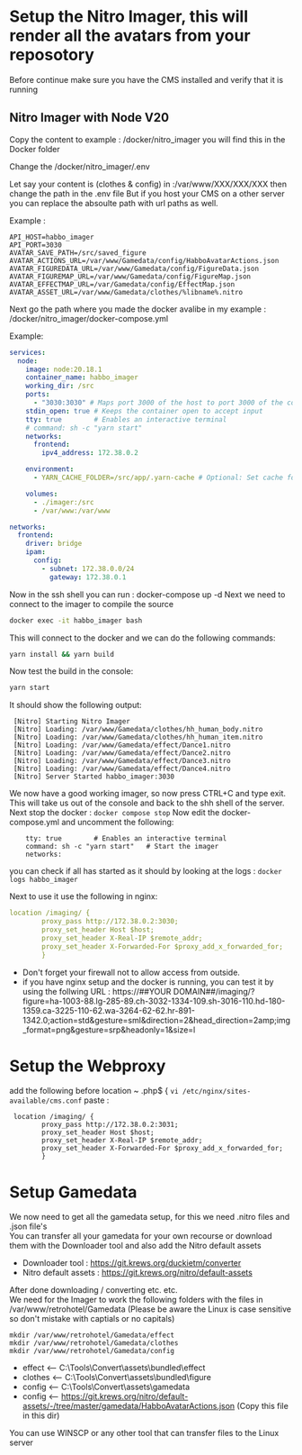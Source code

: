 # Setup the Nitro Imager, this will render all the avatars from your reposotory  
Before continue make sure you have the CMS installed and verify that it is running  

## Nitro Imager with Node V20

Copy the content to example : /docker/nitro_imager you will find this in the Docker folder

Change the /docker/nitro_imager/.env

Let say your content is (clothes & config) in :/var/www/XXX/XXX/XXX then change the path in the .env file
But if you host your CMS on a other server you can replace the absoulte path with url paths as well.

Example :
```env
API_HOST=habbo_imager
API_PORT=3030
AVATAR_SAVE_PATH=/src/saved_figure
AVATAR_ACTIONS_URL=/var/www/Gamedata/config/HabboAvatarActions.json
AVATAR_FIGUREDATA_URL=/var/www/Gamedata/config/FigureData.json
AVATAR_FIGUREMAP_URL=/var/www/Gamedata/config/FigureMap.json
AVATAR_EFFECTMAP_URL=/var/Gamedata/config/EffectMap.json
AVATAR_ASSET_URL=/var/www/Gamedata/clothes/%libname%.nitro
```
Next go the path where you made the docker avalibe in my example : /docker/nitro_imager/docker-compose.yml

Example:
```yml
services:
  node:
    image: node:20.18.1
    container_name: habbo_imager
    working_dir: /src
    ports:
      - "3030:3030" # Maps port 3000 of the host to port 3000 of the container
    stdin_open: true # Keeps the container open to accept input
    tty: true        # Enables an interactive terminal
    # command: sh -c "yarn start"
    networks:
      frontend:
        ipv4_address: 172.38.0.2

    environment:
      - YARN_CACHE_FOLDER=/src/app/.yarn-cache # Optional: Set cache folder inside the app directory

    volumes:
      - ./imager:/src
      - /var/www:/var/www

networks:
  frontend:
    driver: bridge
    ipam:
      config:
        - subnet: 172.38.0.0/24
          gateway: 172.38.0.1
```
Now in the ssh shell you can run : docker-compose up -d 
Next we need to connect to the imager to compile the source
```cmd
docker exec -it habbo_imager bash
```
This will connect to the docker and we can do the following commands:
```cmd
yarn install && yarn build
```
Now test the build in the console:
```cmd
yarn start
```
It should show the following output:
```text
 [Nitro] Starting Nitro Imager
 [Nitro] Loading: /var/www/Gamedata/clothes/hh_human_body.nitro
 [Nitro] Loading: /var/www/Gamedata/clothes/hh_human_item.nitro
 [Nitro] Loading: /var/www/Gamedata/effect/Dance1.nitro
 [Nitro] Loading: /var/www/Gamedata/effect/Dance2.nitro
 [Nitro] Loading: /var/www/Gamedata/effect/Dance3.nitro
 [Nitro] Loading: /var/www/Gamedata/effect/Dance4.nitro
 [Nitro] Server Started habbo_imager:3030
```
We now have a good working imager, so now press CTRL+C and type exit.
This will take us out of the console and back to the shh shell of the server.
Next stop the docker : ```docker compose stop```
Now edit the docker-compose.yml and uncomment the following:
```text
    tty: true        # Enables an interactive terminal
    command: sh -c "yarn start"   # Start the imager  
    networks:
```
you can check if all has started as it should by looking at the logs : ```docker logs habbo_imager```

Next to use it use the following in nginx:
```yml
location /imaging/ {
        proxy_pass http://172.38.0.2:3030;
        proxy_set_header Host $host;
        proxy_set_header X-Real-IP $remote_addr;
        proxy_set_header X-Forwarded-For $proxy_add_x_forwarded_for;
        }
```

* Don't forget your firewall not to allow access from outside.
* if you have nginx setup and the docker is running, you can test it by using the follwing URL : https://##YOUR DOMAIN##/imaging/?figure=ha-1003-88.lg-285-89.ch-3032-1334-109.sh-3016-110.hd-180-1359.ca-3225-110-62.wa-3264-62-62.hr-891-1342.0;action=std&gesture=sml&direction=2&head_direction=2amp;img_format=png&gesture=srp&headonly=1&size=l

# Setup the Webproxy

add the following before location ~ \.php$ {
```vi /etc/nginx/sites-available/cms.conf```
paste :
```
 location /imaging/ {
        proxy_pass http://172.38.0.2:3031;
        proxy_set_header Host $host;
        proxy_set_header X-Real-IP $remote_addr;
        proxy_set_header X-Forwarded-For $proxy_add_x_forwarded_for;
        }
```

# Setup Gamedata  

We now need to get all the gamedata setup, for this we need .nitro files and .json file's  
You can transfer all your gamedata for your own recourse or download them with the Downloader tool and also add the Nitro default assets  
- Downloader tool : https://git.krews.org/duckietm/converter
- Nitro default assets : https://git.krews.org/nitro/default-assets  

After done downloading / converting etc. etc.  
We need for the Imager to work the following folders with the files in /var/www/retrohotel/Gamedata  (Please be aware the Linux is case sensitive so don't mistake with captials or no capitals)  

```shell
mkdir /var/www/retrohotel/Gamedata/effect
mkdir /var/www/retrohotel/Gamedata/clothes
mkdir /var/www/retrohotel/Gamedata/config
```

* effect <-- C:\Tools\Convert\assets\bundled\effect
* clothes <-- C:\Tools\Convert\assets\bundled\figure
* config  <-- C:\Tools\Convert\assets\gamedata
* config  <-- https://git.krews.org/nitro/default-assets/-/tree/master/gamedata/HabboAvatarActions.json (Copy this file in this dir)  

You can use WINSCP or any other tool that can transfer files to the Linux server  
